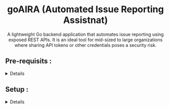 <div align="center">
<h1>goAIRA (Automated Issue Reporting Assistnat)</h1>
 A lightweight Go backend application that automates issue reporting using exposed REST APIs. It is an ideal tool for mid-sized to large organizations where sharing API tokens or other credentials poses a security risk.
</div>

## Pre-requisits :
<details>

| Application | Resource |
|-------------|----------|
| Go | [Reference](https://go.dev/doc/install) |
| docker | [Reference](https://docs.docker.com/engine/install/) |
| Git | [Reference](https://git-scm.com/downloads) |
| Postman | [Reference](https://www.postman.com/downloads/) |

> <b>Note</b> : You can use any API testing tool instead of postman as long as you are sending required headers and body content as part of API call

</details>

## Setup :

<details>

1. Clone [goAIRA](https://github.com/rebelnato/goAIRA) git repository to local .
```bash
git clone https://github.com/rebelnato/goAIRA.git
```
2. Create `.env` file in parent directory .
> i.e : If you are cloning repository inside `path/goAIRA` then location of `.env` file should be `path/goAIRA/.env`
3. Add `Vault_pass` attribute inside `.env` file . We'll update the vault token in here so that same can be added as environment variable in docker container.
```bash
Vault_pass=<vault access token>
```
4. Create `config.yml` file in parent directory , same as `.env` file . Add servicenow endpoints and consumer ids in the yaml file.
```yaml
endpoints:
  servicenow:  
    base: "https://<your-instance-id>.service-now.com/"
  vault:
    addr1: "localhost:8300"
    addr2: "vault:8200"

consumers:
  - "Test1"
  - "Test2"
```
5. Use below command to build and run docker container utilizing config of `docker-compose.yml` file .
```bash
docker-compose up -d --build
```
`-d` : Runs conatiner in background.

`--build` : Forces docker image rebuild before container starts.

6. Run below command to modify ownership and permission for `/vault` folder .
```bash
docker exec -it vault sh -c "chown -R 100:100 /vault && chmod -R 750 /vault"
```
7. Run below command to initiate vault , which will return 5 unseal key and 1 token key . Store the keys safe as we will need the in next steps to unseal vault and login.
```bash
docker exec -it vault sh -c "chown -R 100:100 /vault && chmod -R 750 /vault"

Sample output:

Unseal Key 1: <unseal_key_1>
Unseal Key 2: <unseal_key_2>
Unseal Key 3: <unseal_key_3>
Unseal Key 4: <unseal_key_4>
Unseal Key 5: <unseal_key_5>

Initial Root Token: <Root key>
```
8. Add the `Root key` in `.env` and rebuild the containers using below commands.
```bash
docker-compose down
docker-compose up -d --build
```
><b>Note :</b> Doing this will add `Root key` as environment variable of your docker container . Same will be utilized for authentication later.
9. Run below commands to unseal vault .
```bash
docker exec -it vault vault operator unseal <unseal_key_1>
docker exec -it vault vault operator unseal <unseal_key_2>
docker exec -it vault vault operator unseal <unseal_key_3>
```
10. Goto `http://localhost:8200` and use root key capture while initiating vault to login.
11. Create a new secret engine name `secret` .
![alt text](vault_secret_creation.gif)
12. Create 2 new secrets `SNOW` and `SNOW_refresh` inside `secret` engine .
![alt text](<Recording 2025-03-10 231451.gif>)
13. Store below mentioned creds in associated secrets.
`SNOW` :
```json
{
  "client_id": "<ServiceNow client id>",
  "client_secret": "<Client password>",
  "password": "<ServiceNow users password>",
  "username": "<ServiceNow user name>"
}
```

`SNOW_refresh` :
```json
{
  "refresh_epoch_time": 0,
  "refresh_token": "<Keep it as "" , it will automatically be updated with appropriate vaule>"
}
```

![alt text](giphy.gif)

</details>